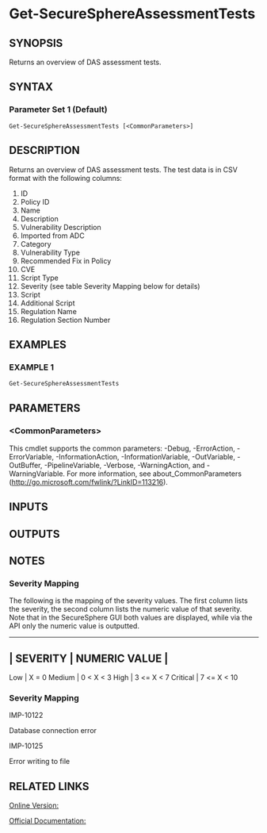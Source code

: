 ﻿# Get-SecureSphereAssessmentTests

## SYNOPSIS
Returns an overview of DAS assessment tests.

## SYNTAX

### Parameter Set 1 (Default)
```
Get-SecureSphereAssessmentTests [<CommonParameters>]
```

## DESCRIPTION
Returns an overview of DAS assessment tests. The test data is in CSV format with the following columns:
1. ID
2. Policy ID
3. Name
4. Description
5. Vulnerability Description
6. Imported from ADC
7. Category
8. Vulnerability Type
9. Recommended Fix in Policy
10. CVE
11. Script Type
12. Severity (see table Severity Mapping below for details)
13. Script
14. Additional Script
15. Regulation Name
16. Regulation Section Number

## EXAMPLES

### EXAMPLE 1

```powershell
Get-SecureSphereAssessmentTests
```

## PARAMETERS

### \<CommonParameters\>
This cmdlet supports the common parameters: -Debug, -ErrorAction, -ErrorVariable, -InformationAction, -InformationVariable, -OutVariable, -OutBuffer, -PipelineVariable, -Verbose, -WarningAction, and -WarningVariable. For more information, see about_CommonParameters (http://go.microsoft.com/fwlink/?LinkID=113216).

## INPUTS

## OUTPUTS

## NOTES

### Severity Mapping
The following is the mapping of the severity values. The first column lists the severity, the second column lists the numeric value of that severity. Note that in the SecureSphere GUI both values are displayed, while via the API only the numeric value is outputted.

---------------------------------------
\|    SEVERITY    \|    NUMERIC VALUE   \|
---------------------------------------
Low         \| X = 0
Medium      \| 0 < X < 3
High        \| 3 <= X < 7
Critical    \| 7 <= X < 10

### Severity Mapping
IMP-10122

Database connection error

IMP-10125

Error writing to file

## RELATED LINKS

[Online Version:](https://github.com/akshinmustafayev/Documentation/MD)

[Official Documentation:](https://docs.imperva.com/bundle/v13.6-api-reference-guide/page/61719.htm)



